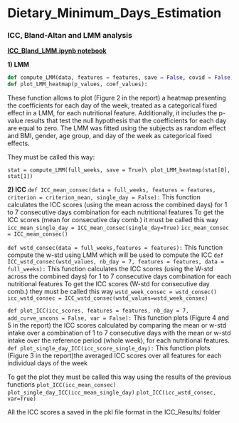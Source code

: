 # Dietary_Minimum_Days_Estimation

### **ICC, Bland-Altan and LMM** analysis 
**[ICC_Bland_LMM.ipynb notebook](#ICC_Bland_LMM.ipynb)**

**1) LMM**

```python
def compute_LMM(data, features = features, save = False, covid = False):
def plot_LMM_heatmap(p_values, coef_values):
```

These function allows to plot (Figure 2 in the report) a heatmap presenting the coefficients for each day of the week, treated as a categorical fixed effect in a LMM, for each nutritional feature. Additionally, it includes the p-value results that test the null hypothesis that the coefficients for each day are equal to zero. The LMM was fitted using the subjects as random effect and BMI, gender, age group, and day of the week as categorical fixed effects.

They must be called this way: 

`stat = compute_LMM(full_weeks, save = True)\
plot_LMM_heatmap(stat[0], stat[1])`

**2) ICC**
`def ICC_mean_consec(data = full_weeks, features = features, criterion = criterion_mean, single_day = False):`
This function calculates the ICC scores (using the mean across the combined days) for 1 to 7 consecutive days combination for each nutritional features
To get the ICC scores (mean for consecutive day comb.) it must be called this way
`icc_mean_single_day = ICC_mean_consec(single_day=True)`
`icc_mean_consec = ICC_mean_consec()`

`def wstd_consec(data = full_weeks,features = features):`
This function compute the w-std using LMM which will be used to compute the ICC
`def ICC_wstd_consec(wstd_values, nb_day = 7, features = features, data = full_weeks):`
This function calculates the ICC scores (using the W-std across the combined days) for 1 to 7 consecutive days combination for each nutritional features
To get the ICC scores (W-std for consecutive day comb.) they must be called this way
`wstd_week_consec = wstd_consec()`
`icc_wstd_consec = ICC_wstd_consec(wstd_values=wstd_week_consec)`

`def plot_ICC(icc_scores, features = features, nb_day = 7, add_curve_uncons = False, var = False):`
This function plots (Figure 4 and 5 in the report) the ICC scores calculated by comparing the mean or w-std intake over a combination
 of 1 to 7 consecutive days with the mean or w-std intake over the reference period (whole week), for each
 nutritional features.
`def plot_single_day_ICC(icc_score_single_day):`
This function plots (Figure 3 in the report)the averaged ICC scores over all features for each individual days of the week

To get the plot they must be called this way using the results of the previous functions
`plot_ICC(icc_mean_consec)`
`plot_single_day_ICC(icc_mean_single_day)`
`plot_ICC(icc_wstd_consec, var=True)`

All the ICC scores a saved in the pkl file format in the ICC_Results/ folder

